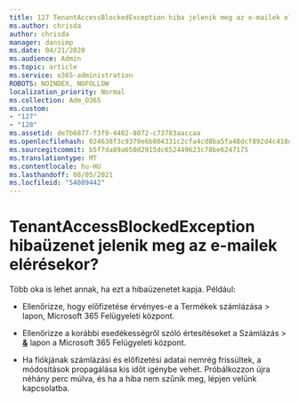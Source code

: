```yaml
---
title: 127 TenantAccessBlockedException hiba jelenik meg az e-mailek elérésekor?
ms.author: chrisda
author: chrisda
manager: dansimp
ms.date: 04/21/2020
ms.audience: Admin
ms.topic: article
ms.service: o365-administration
ROBOTS: NOINDEX, NOFOLLOW
localization_priority: Normal
ms.collection: Adm_O365
ms.custom:
- "127"
- "128"
ms.assetid: de7b6877-f3f9-4402-8072-c73783aaccaa
ms.openlocfilehash: 024638f3c9379e6b804331c2cfa4cd8ba5fa48dcf892d4c418db0ff9a0206b3b
ms.sourcegitcommit: b5f7da89a650d2915dc652449623c78be6247175
ms.translationtype: MT
ms.contentlocale: hu-HU
ms.lasthandoff: 08/05/2021
ms.locfileid: "54089442"
---
```

# <a name="getting-a-tenantaccessblockedexception-error-when-accessing-email"></a>TenantAccessBlockedException hibaüzenet jelenik meg az e-mailek elérésekor?

Több oka is lehet annak, ha ezt a hibaüzenetet kapja. Például:

- Ellenőrizze, hogy előfizetése  érvényes-e a Termékek számlázása \> **[](https://portal.office.com/adminportal/home#/subscriptions)** lapon, Microsoft 365 Felügyeleti központ.

- Ellenőrizze a korábbi esedékességről  szóló értesítéseket a Számlázás \> **[&](https://portal.office.com/adminportal/home#/billoverview)** lapon a Microsoft 365 Felügyeleti központ.

- Ha fiókjának számlázási és előfizetési adatai nemrég frissültek, a módosítások propagálása kis időt igénybe vehet. Próbálkozzon újra néhány perc múlva, és ha a hiba nem szűnik meg, lépjen velünk kapcsolatba.
